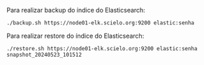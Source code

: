Para realizar backup do índice do Elasticsearch: 

```
./backup.sh https://node01-elk.scielo.org:9200 elastic:senha
```

Para realizar restore do índice do Elasticsearch: 

```
./restore.sh https://node01-elk.scielo.org:9200 elastic:senha snapshot_20240523_101512